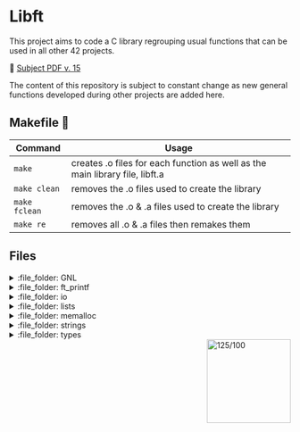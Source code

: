 # Libft
This project aims to code a C library regrouping usual functions that can be used in all other 42 projects.

📄 [Subject PDF v. 15](https://github.com/anasilvr/Libft/blob/main/en.subject.pdf)

The content of this repository is subject to constant change as new general functions developed during other projects are added here.

## Makefile 🔨
| Command | Usage |
| --- | --- |
| `make` | creates .o files for each function as well as the main library file, libft.a |
| `make clean` | removes the .o files used to create the library |
| `make fclean` | removes the .o & .a files used to create the library |
| `make re` | removes all .o & .a files then remakes them |

## Files 
<details><summary>:file_folder: GNL</summary>
  
| Function | Description |
| --- | --- |
| [get\_next\_line.c](https://github.com/anasilvr/Libft/blob/main/GNL/get_next_line.c) | returns a line read from a file descriptor|
</details>


<details><summary>:file_folder: ft_printf</summary>
  
| Function | Description |
| --- | --- |
| [ft\_printf.c](https://github.com/anasilvr/Libft/blob/main/ft_printf/ft_printf.c) | prints to STDOUT and returns an int value equal to the number of printed chars (%cspduxX)|
</details>


<details><summary>:file_folder: io</summary>
 
| Function | Description |
| --- | --- |
| [ft\_putchar\_fd.c](https://github.com/anasilvr/Libft/blob/main/io/ft_putchar_fd.c) | outputs a character to the given file descriptor|
| [ft_putendl_fd.c](https://github.com/anasilvr/Libft/blob/main/io/ft_putendl_fd.c) | outputs a string to the given file descriptor followed by a \n|
| [ft_putnbr_fd.c](https://github.com/anasilvr/Libft/blob/main/io/ft_putnbr_fd.c) | outputs an integer to the given file descriptor|
| [ft_putstr_fd.c](https://github.com/anasilvr/Libft/blob/main/io/ft_putstr_fd.c) | outputs a string to the given file descriptor|
</details>


<details><summary>:file_folder: lists</summary>

| Function | Description |
| --- | --- |
| [ft_lstadd_back.c](https://github.com/anasilvr/Libft/blob/main/lists/ft_lstadd_back.c) | adds a new element at the end of the list|
| [ft_lstadd_front.c](https://github.com/anasilvr/Libft/blob/main/lists/ft_lstadd_front.c) | adds a new element at the beginning of the list|
| [ft_lstclear.c](https://github.com/anasilvr/Libft/blob/main/lists/ft_lstclear.c) | deletes and frees the given element and every successor of that element|
| [ft_lstdelone.c](https://github.com/anasilvr/Libft/blob/main/lists/ft_lstdelone.c) | deletes and frees the given element|
| [ft_lstiter.c](https://github.com/anasilvr/Libft/blob/main/lists/ft_lstiter.c) | iterates through a list while applying the function passed to the content of each element|
| [ft_lstlast.c](https://github.com/anasilvr/Libft/blob/main/lists/ft_lstlast.c) | returns the last element of the list|
| [ft_lstmap.c](https://github.com/anasilvr/Libft/blob/main/lists/ft_lstmap.c) | iterates through a list while applying the function passed to the content of each element and creating a new list with the results|
| [ft_lstnew.c](https://github.com/anasilvr/Libft/blob/main/lists/ft_lstnew.c) | allocates (with malloc(3)) and returns a new element|
| [ft_lstsize.c](https://github.com/anasilvr/Libft/blob/main/lists/ft_lstsize.c) | counts the number of elements in a list|
</details>


<details><summary>:file_folder: memalloc</summary> 
  
| Function | Description |
| --- | --- |
| [free_table.c](https://github.com/anasilvr/Libft/blob/main/memalloc/free_table.c) | frees all elements of a 2d array |
| [ft_calloc.c](https://github.com/anasilvr/Libft/blob/main/memalloc/ft_calloc.c) | contiguously allocates memory that is filled with bytes of value zero|
| [ft_realloc.c](https://github.com/anasilvr/Libft/blob/main/memalloc/ft_realloc.c) | reallocates the given area of memory|
| [ft_xcalloc.c](https://github.com/anasilvr/Libft/blob/main/memalloc/ft_xcalloc.c) | same as calloc(), but it directly exits in case of memory allocation error|
| [xfree.c](https://github.com/anasilvr/Libft/blob/main/memalloc/xfree.c) | frees a pointer after checking it isn't NULL |
</details>


<details><summary>:file_folder: strings</summary> 
  
| Function | Description |
| --- | --- |
| [ft_atoi.c](https://github.com/anasilvr/Libft/blob/main/strings/ft_atoi.c) | converts ASCII string to integer|
| [ft_atol.c](https://github.com/anasilvr/Libft/blob/main/strings/ft_atol.c) | converts ASCII string to long integer |
| [ft_bzero.c](https://github.com/anasilvr/Libft/blob/main/strings/ft_bzero.c) | erases the data in the n bytes of the memory by writing '\0' to that area|
| [ft_itoa.c](https://github.com/anasilvr/Libft/blob/main/strings/ft_itoa.c) | allocates and returns a string representing the integer passed as argument|
| [ft_memchr.c](https://github.com/anasilvr/Libft/blob/main/strings/ft_memchr.c) | scans n bytes of the pointed memory for the first instance of a char|
| [ft_memcmp.c](https://github.com/anasilvr/Libft/blob/main/strings/ft_memcmp.c) | compares the first n bytes of the block of memory from 2 strings|
| [ft_memcpy.c](https://github.com/anasilvr/Libft/blob/main/strings/ft_memcpy.c) | copies n bytes from one memory area to another|
| [ft_memmove.c](https://github.com/anasilvr/Libft/blob/main/strings/ft_memmove.c) | copies n bytes from string to to another using a temporary array to handle overlap|
| [ft_memset.c](https://github.com/anasilvr/Libft/blob/main/strings/ft_memset.c) | fill a block of memory with a particular value|
| [ft_split.c](https://github.com/anasilvr/Libft/blob/main/strings/ft_split.c) | splits a string, with specified character as delimiter, into an array of strings|
| [ft_strchr.c](https://github.com/anasilvr/Libft/blob/main/strings/ft_strchr.c) | locates the first occurrence of c (converted to a char) in the string|
| [ft_strcmp.c](https://github.com/anasilvr/Libft/blob/main/strings/ft_strcmp.c) | compares (lexicographically) two strings|
| [ft_strdup.c](https://github.com/anasilvr/Libft/blob/main/strings/ft_strdup.c) | allocates sufficient memory for a copy a string copies and returns a pointer to it|
| [ft_striteri.c](https://github.com/anasilvr/Libft/blob/main/strings/ft_striteri.c) | applies the function f to each character of the string passed as argument |
| [ft_strjoin.c](https://github.com/anasilvr/Libft/blob/main/strings/ft_strjoin.c) | allocates and returns a new string (concatenation of two strings) |
| [ft_strjoin_free.c](https://github.com/anasilvr/Libft/blob/main/strings/ft_strjoin_free.c) | same as ft_strjoin(), but it frees the old string |
| [ft_strlcat.c](https://github.com/anasilvr/Libft/blob/main/strings/ft_strlcat.c) | appends two strings |
| [ft_strlcpy.c](https://github.com/anasilvr/Libft/blob/main/strings/ft_strlcpy.c) | size-bounded string copying |
| [ft_strlen.c](https://github.com/anasilvr/Libft/blob/main/strings/ft_strlen.c) | counts the numbers of characters preceding the terminating NUL-character of a string|
| [ft_strmapi.c](https://github.com/anasilvr/Libft/blob/main/strings/ft_strmapi.c) | applies a function to each character of a string, creating a new string with the modifications|
| [ft_strncmp.c](https://github.com/anasilvr/Libft/blob/main/strings/ft_strncmp.c) | compares (lexicographically) up to n characters of two strings|
| [ft_strnstr.c](https://github.com/anasilvr/Libft/blob/main/strings/ft_strnstr.c) | locates the first occurrence of the null-terminated substring in the a string, where not more than n characters are searched|
| [ft_strrchr.c](https://github.com/anasilvr/Libft/blob/main/strings/ft_strrchr.c) | locate last occurrence of character in string|
| [ft_strtrim.c](https://github.com/anasilvr/Libft/blob/main/strings/ft_strtrim.c) | allocates and returns a copy of a string with the characters specified in ’set’ removed from the beginning and the end of the string|
| [ft_substr.c](https://github.com/anasilvr/Libft/blob/main/strings/ft_substr.c) | allocates and returns a substring from another string|
</details>


<details><summary>:file_folder: types</summary> 
  
| Function | Description |
| --- | --- |
| [ft_isalnum.c](https://github.com/anasilvr/Libft/blob/main/types/ft_isalnum.c) | tests for any character for which ft_isalpha or ft_isdigit is true|
| [ft_isalpha.c](https://github.com/anasilvr/Libft/blob/main/types/ft_isalpha.c) | tests for any character for which ft_isupper or ft_islower is true|
| [ft_isascii.c](https://github.com/anasilvr/Libft/blob/main/types/ft_isascii.c) | tests for any ASCII character between 0 and octal 0177 inclusive|
| [ft_isdigit.c](https://github.com/anasilvr/Libft/blob/main/types/ft_isdigit.c) | tests for a decimal digit character|
| [ft_isprint.c](https://github.com/anasilvr/Libft/blob/main/types/ft_isprint.c) | tests for any printing character, including space|
| [ft_isset.c](https://github.com/anasilvr/Libft/blob/main/types/ft_isset.c) | tests if the character is part of a set|
| [ft_isspace.c](https://github.com/anasilvr/Libft/blob/main/types/ft_isspace.c) | tests if a character is a white-space character|
| [ft_tolower.c](https://github.com/anasilvr/Libft/blob/main/types/ft_tolower.c) | upper case to lower case letter conversion|
| [ft_toupper.c](https://github.com/anasilvr/Libft/blob/main/types/ft_toupper.c) | lower case to upper case letter conversion|
</details>

<img align="right" width="150" alt="125/100" src="https://user-images.githubusercontent.com/91762843/208724476-e401aed6-c5f2-4a93-a72c-7647236032ea.png">


